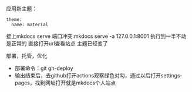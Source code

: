 应用新主题：
```
theme:
  name: material
```
接上mkdocs serve
端口冲突:mkdocs serve -a 127.0.0.1:8001
执行到一半不动是正常的 直接打开url查看站点 主题已经变了 

部署，托管，优化
- 部署命令：git gh-deploy
- 输出结束后，去github打开actions观察绿色对勾，通过以后打开settings-pages，找到网址打开就是mkdocs个人站点